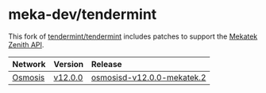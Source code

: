 # meka-dev/tendermint

This fork of [tendermint/tendermint](https://github.com/tendermint/tendermint)
includes patches to support the [Mekatek Zenith API](https://api.mekatek.xyz).

| Network            | Version                    | Release                                               |
|:-------------------|:---------------------------|:------------------------------------------------------|
| [Osmosis][osmosis] | [v12.0.0][osmosis-v12.0.0] | [osmosisd-v12.0.0-mekatek.2][osmosis-v12.0.0-release] |


[osmosis]:                 https://github.com/osmosis-labs/osmosis
[osmosis-v12.0.0]:         https://github.com/osmosis-labs/osmosis/tree/v12.0.0
[osmosis-v12.0.0-release]: https://github.com/meka-dev/tendermint/releases/tag/mekatek%2Fosmosis%2Fv12.0.0-2
